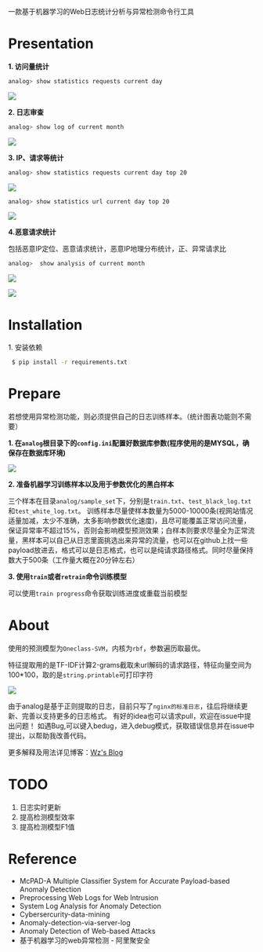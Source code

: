 
一款基于机器学习的Web日志统计分析与异常检测命令行工具


# Presentation
**1\. 访问量统计**
``` bash
analog> show statistics requests current day
```

![](https://raw.githubusercontent.com/Testzero-wz/analog/master/_img/18-36-03.jpg)


**2\. 日志审查**
``` bash
analog> show log of current month
```

![](https://raw.githubusercontent.com/Testzero-wz/analog/master/_img/10-15-19.jpg)

**3\. IP、请求等统计**
``` bash
analog> show statistics requests current day top 20
```
![](https://raw.githubusercontent.com/Testzero-wz/analog/master/_img/10-17-25.jpg)
``` bash
analog> show statistics url current day top 20
```

![](https://raw.githubusercontent.com/Testzero-wz/analog/master/_img/10-18-13.jpg)

**4\.恶意请求统计**

包括恶意IP定位、恶意请求统计，恶意IP地理分布统计，正、异常请求比
``` bash
analog>  show analysis of current month
```
![](https://raw.githubusercontent.com/Testzero-wz/analog/master/_img/10-19-52.jpg)


![](https://raw.githubusercontent.com/Testzero-wz/analog/master/_img/10-21-32.jpg)

# Installation
1\. 安装依赖
``` bash
 $ pip install -r requirements.txt
```
# Prepare
若想使用异常检测功能，则必须提供自己的日志训练样本。（统计图表功能则不需要）

**1\. 在`analog`根目录下的`config.ini`配置好数据库参数(程序使用的是MYSQL，确保存在数据库环境)**

![](https://raw.githubusercontent.com/Testzero-wz/analog/master/_img/18-24-56.jpg)

**2\. 准备机器学习训练样本以及用于参数优化的黑白样本**

三个样本在目录`analog/sample_set`下，分别是`train.txt`、`test_black_log.txt`和`test_white_log.txt`。
训练样本尽量使样本数量为5000-10000条(视网站情况适量加减，太少不准确，太多影响参数优化速度)，且尽可能覆盖正常访问流量，保证异常率不超过15%，否则会影响模型预测效果；白样本则要求尽量全为正常流量，黑样本可以自己从日志里面挑选出来异常的流量，也可以在github上找一些payload放进去，格式可以是日志格式，也可以是纯请求路径格式。同时尽量保持数大于500条（工作量大概在20分钟左右）

**3\. 使用`train`或者`retrain`命令训练模型** 

可以使用`train progress`命令获取训练进度或重载当前模型

# About
使用的预测模型为`Oneclass-SVM`，内核为`rbf`，参数遍历取最优。

特征提取用的是TF-IDF计算2-grams截取未url解码的请求路径，特征向量空间为100*100，取的是`string.printable`可打印字符

![](https://raw.githubusercontent.com/Testzero-wz/analog/master/_img/10-44-57.jpg)

由于analog是基于正则提取的日志，目前只写了`nginx的标准日志`，往后将继续更新、完善以支持更多的日志格式。
有好的idea也可以请求pull，欢迎在issue中提出问题！
如遇Bug,可以键入bedug，进入debug模式，获取错误信息并在issue中提出，以帮助我改善代码。

更多解释及用法详见博客：[Wz's Blog](https://www.wzsite.cn/2018/10/22/%E5%9F%BA%E4%BA%8E%E6%9C%BA%E5%99%A8%E5%AD%A6%E4%B9%A0%E7%9A%84Web%E6%97%A5%E5%BF%97%E5%BC%82%E5%B8%B8%E6%A3%80%E6%B5%8B%E5%AE%9E%E8%B7%B5/)

# TODO
1. 日志实时更新
2. 提高检测模型效率
3. 提高检测模型F1值

# Reference
+ McPAD-A Multiple Classifier System for Accurate Payload-based Anomaly Detection
+ Preprocessing Web Logs for Web Intrusion 
+ System Log Analysis for Anomaly Detection
+ Cybersercurity-data-mining
+ Anomaly-detection-via-server-log
+ Anomaly Detection of Web-based Attacks
+ 基于机器学习的web异常检测 - 阿里聚安全





